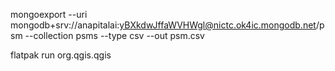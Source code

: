 mongoexport --uri mongodb+srv://anapitalai:yBXkdwJffaWVHWgl@nictc.ok4ic.mongodb.net/psm --collection psms --type csv --out psm.csv

flatpak run org.qgis.qgis